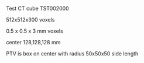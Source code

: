 Test CT cube TST002000

512x512x300 voxels

0.5 x 0.5 x 3 mm voxels

center 128,128,128 mm 

PTV is box on center with radius 50x50x50 side length
